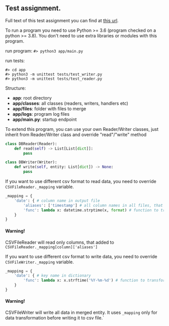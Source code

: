 ## Test assignment.
Full text of this test assignment you can find at [this url](https://gist.github.com/Attumm/3927bfab39b32d401dc0a4ca8db995bd#file-bank1-csv).

To run a program you need to use Python >= 3.6 (program checked on a python >= 3.8).
You don't need to use extra libraries or modules with this program.

run program:
`#> python3 app/main.py`

run tests:
```
#> cd app
#> python3 -m unittest tests/test_writer.py
#> python3 -m unittest tests/test_reader.py
```

Structure:
- **app**: root directory
- **app/classes**: all classes (readers, writers, handlers etc)
- **app/files**: folder with files to merge
- **app/logs**: program log files
- **app/main.py**: startup endpoint

To extend this program, you can use your own Reader/Writer classes, just inherit from Reader/Writer class and override "read"/"write" method
```python
class DBReader(Reader):
    def read(self) -> List[List[dict]]:
        pass

class DBWriter(Writer):
    def write(self, entity: List[dict]) -> None:
        pass
```

If you want to use different csv format to read data, you need to override `CSVFileReader._mapping` variable.
```python
_mapping = {
    'date': { # column name in output file 
        'aliases': ['timestamp'] # all column names in all files, that contains this format
        'func': lambda x: datetime.strptime(x, format) # function to transform data while read
    }
}
```
#### Warning!
CSVFileReader will read only columns, that added to `CSVFileReader._mapping[column]['aliases']`

If you want to use different csv format to write data, you need to override `CSVFileWriter._mapping` variable.
```python
_mapping = {
    'date': { # key name in dictionary 
        'func': lambda x: x.strftime('%Y-%m-%d') # function to transform data before writing
    }
}
```
#### Warning!
CSVFileWriter will write all data in merged entity. It uses `_mapping` only for data transformation before writing it to csv file.`
